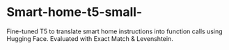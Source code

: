 # Smart-home-t5-small-
Fine-tuned T5 to translate smart home instructions into function calls using Hugging Face. Evaluated with Exact Match &amp; Levenshtein.
